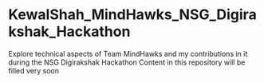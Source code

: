 # KewalShah_MindHawks_NSG_Digirakshak_Hackathon
Explore technical aspects of Team MindHawks and my contributions in it during the NSG Digirakshak Hackathon
Content in this repository will be filled very soon
